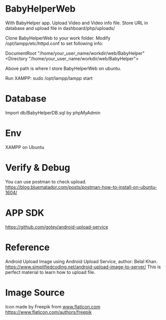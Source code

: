 # BabyHelperWeb
  With BabyHelper app.
  Upload Video and Video info file.
  Store URL in database and upload file in dashboard/php/uploads/

  Clone BabyHelperWeb to your work folder.
  Modify /opt/lampp/etc/httpd.conf to set following info:

  DocumentRoot "/home/your_user_name/workdir/web/BabyHelper"
  <Directory "/home/your_user_name/workdir/web/BabyHelper">

  Above path is where I store BabyHelperWeb on ubuntu.

  Run XAMPP:
  sudo /opt/lampp/lampp start

# Database
  Import db/BabyHelperDB.sql by phpMyAdmin

# Env
  XAMPP on Ubuntu

# Verify & Debug
  You can use postman to check upload.
  https://blog.bluematador.com/posts/postman-how-to-install-on-ubuntu-1604/

# APP SDK
  https://github.com/gotev/android-upload-service

# Reference
  Android Upload Image using Android Upload Service, author: Belal Khan.
  https://www.simplifiedcoding.net/android-upload-image-to-server/
  This is perfect material to learn how to upload file.

# Image Source
  Icon made by Freepik from www.flaticon.com https://www.flaticon.com/authors/freepik
